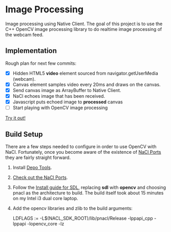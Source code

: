 Image Processing
================
Image processing using Native Client.  The goal of this project is to use
the C++ OpenCV image processing library to do realtime image processing of
the webcam feed.

Implementation
--------------
Rough plan for next few commits:

- [x] Hidden HTML5 __video__ element sourced from navigator.getUserMedia (webcam).
- [x] Canvas element samples video every 20ms and draws on the canvas.
- [x] Send canvas image as ArrayBuffer to Native Client.
- [x] NaCl echoes image that has been received.
- [x] Javascript puts echoed image to __processed__ canvas
- [ ] Start playing with OpenCV image processing

[Try it out!](http://www.matt-mcdonnell.com/code/NaCl/ImageProc/index.html)

Build Setup
-----------
There are a few steps needed to configure in order to use OpenCV with NaCl.
Fortunately, once you become aware of the existence of  [NaCl Ports](https://code.google.com/p/naclports/) 
they are fairly straight forward.

1. Install [Depo Tools](http://dev.chromium.org/developers/how-tos/install-depot-tools).
2. [Check out the NaCl Ports](https://code.google.com/p/naclports/wiki/HowTo_Checkout).
2. Follow the [Install guide for SDL](https://code.google.com/p/naclports/wiki/InstallingSDL),
   replacing __sdl__ with __opencv__ and choosing pnacl as the architecture to
   build.  The build itself took about 15 minutes on my Intel i3 dual core laptop.
3. Add the opencv libraries and zlib to the build arguments:

    LDFLAGS := -L$(NACL_SDK_ROOT)/lib/pnacl/Release -lppapi_cpp -lppapi -lopencv_core -lz
